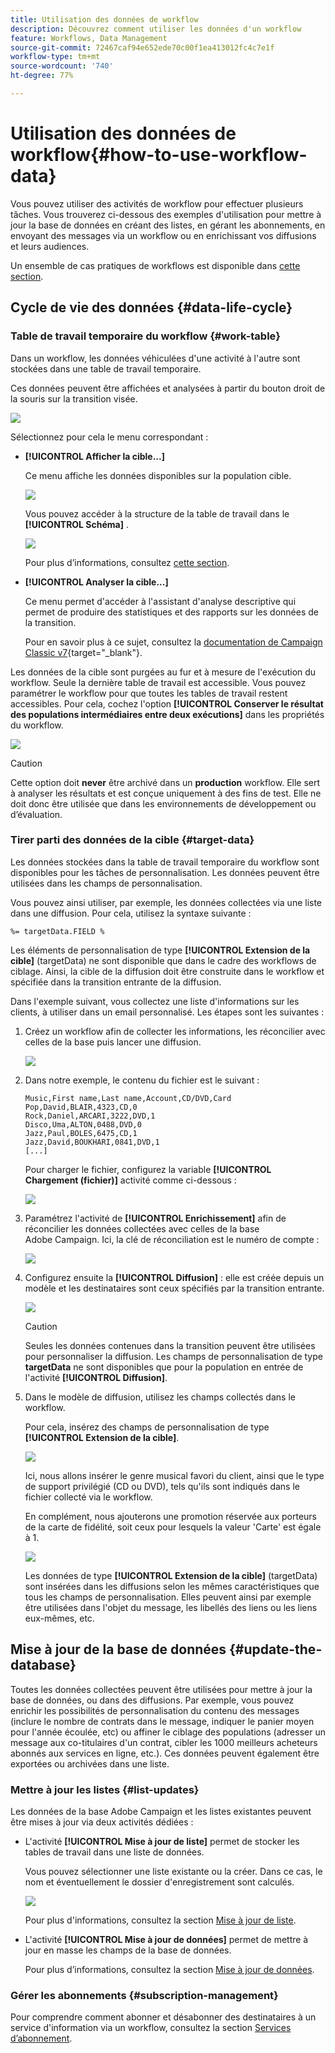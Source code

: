 ```yaml
---
title: Utilisation des données de workflow
description: Découvrez comment utiliser les données d'un workflow
feature: Workflows, Data Management
source-git-commit: 72467caf94e652ede70c00f1ea413012fc4c7e1f
workflow-type: tm+mt
source-wordcount: '740'
ht-degree: 77%

---
```


# Utilisation des données de workflow{#how-to-use-workflow-data}

Vous pouvez utiliser des activités de workflow pour effectuer plusieurs tâches. Vous trouverez ci-dessous des exemples d&#39;utilisation pour mettre à jour la base de données en créant des listes, en gérant les abonnements, en envoyant des messages via un workflow ou en enrichissant vos diffusions et leurs audiences.

Un ensemble de cas pratiques de workflows est disponible dans [cette section](workflow-use-cases.md).

## Cycle de vie des données {#data-life-cycle}

### Table de travail temporaire du workflow {#work-table}

Dans un workflow, les données véhiculées d&#39;une activité à l&#39;autre sont stockées dans une table de travail temporaire.

Ces données peuvent être affichées et analysées à partir du bouton droit de la souris sur la transition visée.

![](assets/wf-right-click-analyze.png)

Sélectionnez pour cela le menu correspondant :

* **[!UICONTROL Afficher la cible...]**

   Ce menu affiche les données disponibles sur la population cible.

   ![](assets/wf-right-click-display.png)

   Vous pouvez accéder à la structure de la table de travail dans le **[!UICONTROL Schéma]** .

   ![](assets/wf-right-click-schema.png)

   Pour plus d’informations, consultez [cette section](monitor-workflow-execution.md#worktables-and-workflow-schema).

* **[!UICONTROL Analyser la cible...]**

   Ce menu permet d&#39;accéder à l&#39;assistant d&#39;analyse descriptive qui permet de produire des statistiques et des rapports sur les données de la transition.

   Pour en savoir plus à ce sujet, consultez la [documentation de Campaign Classic v7](https://experienceleague.adobe.com/docs/campaign-classic/using/reporting/analyzing-populations/about-descriptive-analysis.html?lang=fr){target=&quot;_blank&quot;}.

Les données de la cible sont purgées au fur et à mesure de l&#39;exécution du workflow. Seule la dernière table de travail est accessible. Vous pouvez paramétrer le workflow pour que toutes les tables de travail restent accessibles. Pour cela, cochez l&#39;option **[!UICONTROL Conserver le résultat des populations intermédiaires entre deux exécutions]** dans les propriétés du workflow.

![](assets/wf-purge-data-option.png)

>[!CAUTION]
>
>Cette option doit **never** être archivé dans un **production** workflow. Elle sert à analyser les résultats et est conçue uniquement à des fins de test. Elle ne doit donc être utilisée que dans les environnements de développement ou d’évaluation.


### Tirer parti des données de la cible {#target-data}

Les données stockées dans la table de travail temporaire du workflow sont disponibles pour les tâches de personnalisation. Les données peuvent être utilisées dans les champs de personnalisation.

Vous pouvez ainsi utiliser, par exemple, les données collectées via une liste dans une diffusion. Pour cela, utilisez la syntaxe suivante :

```
%= targetData.FIELD %
```

Les éléments de personnalisation de type **[!UICONTROL Extension de la cible]** (targetData) ne sont disponible que dans le cadre des workflows de ciblage. Ainsi, la cible de la diffusion doit être construite dans le workflow et spécifiée dans la transition entrante de la diffusion.

Dans l&#39;exemple suivant, vous collectez une liste d&#39;informations sur les clients, à utiliser dans un email personnalisé. Les étapes sont les suivantes :

1. Créez un workflow afin de collecter les informations, les réconcilier avec celles de la base puis lancer une diffusion.

   ![](assets/wf-targetdata-sample-1.png)

1. Dans notre exemple, le contenu du fichier est le suivant :

   ```
   Music,First name,Last name,Account,CD/DVD,Card
   Pop,David,BLAIR,4323,CD,0
   Rock,Daniel,ARCARI,3222,DVD,1
   Disco,Uma,ALTON,0488,DVD,0
   Jazz,Paul,BOLES,6475,CD,1
   Jazz,David,BOUKHARI,0841,DVD,1
   [...]
   ```

   Pour charger le fichier, configurez la variable **[!UICONTROL Chargement (fichier)]** activité comme ci-dessous :

   ![](assets/wf-targetdata-sample-2.png)

1. Paramétrez l&#39;activité de **[!UICONTROL Enrichissement]** afin de réconcilier les données collectées avec celles de la base Adobe Campaign. Ici, la clé de réconciliation est le numéro de compte :

   ![](assets/wf-targetdata-sample-3.png)

1. Configurez ensuite la **[!UICONTROL Diffusion]** : elle est créée depuis un modèle et les destinataires sont ceux spécifiés par la transition entrante.

   ![](assets/wf-targetdata-sample-4.png)

   >[!CAUTION]
   >
   >Seules les données contenues dans la transition peuvent être utilisées pour personnaliser la diffusion. Les champs de personnalisation de type **targetData** ne sont disponibles que pour la population en entrée de l&#39;activité **[!UICONTROL Diffusion]**.

1. Dans le modèle de diffusion, utilisez les champs collectés dans le workflow.

   Pour cela, insérez des champs de personnalisation de type **[!UICONTROL Extension de la cible]**.

   ![](assets/wf-targetdata-sample-5.png)

   Ici, nous allons insérer le genre musical favori du client, ainsi que le type de support privilégié (CD ou DVD), tels qu&#39;ils sont indiqués dans le fichier collecté via le workflow.

   En complément, nous ajouterons une promotion réservée aux porteurs de la carte de fidélité, soit ceux pour lesquels la valeur &#39;Carte&#39; est égale à 1.

   ![](assets/wf-targetdata-sample-6.png)

   Les données de type **[!UICONTROL Extension de la cible]** (targetData) sont insérées dans les diffusions selon les mêmes caractéristiques que tous les champs de personnalisation. Elles peuvent ainsi par exemple être utilisées dans l&#39;objet du message, les libellés des liens ou les liens eux-mêmes, etc.


## Mise à jour de la base de données {#update-the-database}

Toutes les données collectées peuvent être utilisées pour mettre à jour la base de données, ou dans des diffusions. Par exemple, vous pouvez enrichir les possibilités de personnalisation du contenu des messages (inclure le nombre de contrats dans le message, indiquer le panier moyen pour l&#39;année écoulée, etc) ou affiner le ciblage des populations (adresser un message aux co-titulaires d&#39;un contrat, cibler les 1000 meilleurs acheteurs abonnés aux services en ligne, etc.). Ces données peuvent également être exportées ou archivées dans une liste.

### Mettre à jour les listes  {#list-updates}

Les données de la base Adobe Campaign et les listes existantes peuvent être mises à jour via deux activités dédiées :

* L&#39;activité **[!UICONTROL Mise à jour de liste]** permet de stocker les tables de travail dans une liste de données.

   Vous pouvez sélectionner une liste existante ou la créer. Dans ce cas, le nom et éventuellement le dossier d&#39;enregistrement sont calculés.

   ![](assets/s_user_create_list.png)

   Pour plus d&#39;informations, consultez la section [Mise à jour de liste](list-update.md).

* L&#39;activité **[!UICONTROL Mise à jour de données]** permet de mettre à jour en masse les champs de la base de données.

   Pour plus d’informations, consultez la section [Mise à jour de données](update-data.md).

### Gérer les abonnements {#subscription-management}

Pour comprendre comment abonner et désabonner des destinataires à un service d&#39;information via un workflow, consultez la section [Services d’abonnement](subscription-services.md).



